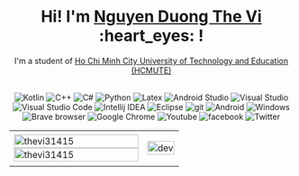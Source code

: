 <div align="center">
	<h1>Hi! I'm <a href="https://github.com/thevi31415">Nguyen Duong The Vi</a> :heart_eyes: !</h1>
	<div>I'm a student of <a href="https://hcmute.edu.vn/">Ho Chi Minh City University of Technology and Education (HCMUTE)</a> </div>
	<br />
	<p>
 
  <img alt="Kotlin" src="https://img.shields.io/badge/-Kotlin-6C3FD2?style=flat-square&logo=kotlin&logoColor=white" /> 

  
  <img alt="C++" src="https://img.shields.io/badge/-C%2B%2B-2088FF?style=flat-square&logo=C%2B%2B&logoColor=white" />
  <img alt="C#" src="https://img.shields.io/badge/-Csharp-A177DC?style=flat-square&logo=csharp&logoColor=white" />
  <img alt="Python" src="https://img.shields.io/badge/-Python-FFD550?style=flat-square&logo=python&logoColor=white" />
  <img alt="Latex" src="https://img.shields.io/badge/-Latex-028181?style=flat-square&logo=latex&logoColor=white" />
  
  <img alt="Android Studio" src="https://img.shields.io/badge/-Android%20Studio-3DDC84?style=flat-square&logo=Android%20Studio&logoColor=white" />
  <img alt="Visual Studio" src="https://img.shields.io/badge/-Visual%20Studio-B179F1?style=flat-square&logo=visual%20studio&logoColor=white" />
  <img alt="Visual Studio Code" src="https://img.shields.io/badge/-Visual%20Studio%20Code-1FA0F1?style=flat-square&logo=visual%20studio%20code&logoColor=white" />
  
  <img alt="Intellij IDEA" src="https://img.shields.io/badge/-Intellij%20IDEA-FE2C5C?style=flat-square&logo=intellij%20IDEA&logoColor=white" />
		<img alt="Eclipse" src="https://img.shields.io/badge/-Eclipse-F99501?style=flat-square&logo=eclipse&logoColor=white" />
		<img alt="git" src="https://img.shields.io/badge/-Git-F05032?style=flat-square&logo=git&logoColor=white" />
		  <img alt="Android" src="https://img.shields.io/badge/-Android-00DD67?style=flat-square&logo=android&logoColor=white" />
  <img alt="Windows" src="https://img.shields.io/badge/-Windows-0084DE?style=flat-square&logo=windows&logoColor=white" />
		
  <img alt="Brave browser" src="https://img.shields.io/badge/-Brave_Browser-FB542B?style=flat-square&logo=brave&logoColor=white" />
  <img alt="Google Chrome" src="https://img.shields.io/badge/-Google%20Chrome-DD3628?style=flat-square&logo=google%20chrome&logoColor=white" />
  <img alt="Youtube" src="https://img.shields.io/badge/-Youtube-FF0000?style=flat-square&logo=youtube&logoColor=white" />
   <img alt="facebook" src="https://img.shields.io/badge/-Facebook-1973EB?style=flat-square&logo=facebook&logoColor=white" />
   <img alt="Twitter" src="https://img.shields.io/badge/-Twitter-1E96E9?style=flat-square&logo=twitter&logoColor=white" />
</p>



<table style="width:100%;">
  <tr>
    <td>
      <img src="https://github-readme-stats.vercel.app/api/top-langs/?username=thevi31415&bg_color=FFFFFF00&text_color=179fa3&layout=compact&hide=CSS&langs_count=10&custom_title=Most%20Used%20Languages" alt="thevi31415" width="100%"/>
      <img src="https://github-readme-stats.vercel.app/api?username=thevi31415&bg_color=FFFFFF00&text_color=179fa3&show_icons=true&count_private=true&include_all_commits=true&custom_title=Nguyen%20Duong%20The%20Vi's%20GitHub%20Stats" alt="thevi31415" width="100%"/>
    </td>
    <td>
      <p align="center"> 
        <img src="https://camo.githubusercontent.com/5ddf73ad3a205111cf8c686f687fc216c2946a75005718c8da5b837ad9de78c9/68747470733a2f2f7468756d62732e6766796361742e636f6d2f4576696c4e657874446576696c666973682d736d616c6c2e676966" alt="dev" width="100%"/>
      </p>
    </td>
  </tr>
</table>

</div>

